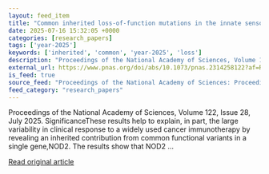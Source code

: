 ```yaml
---
layout: feed_item
title: "Common inherited loss-of-function mutations in the innate sensor NOD2 contribute to exceptional immune response to cancer immunotherapy"
date: 2025-07-16 15:32:05 +0000
categories: [research_papers]
tags: ['year-2025']
keywords: ['inherited', 'common', 'year-2025', 'loss']
description: "Proceedings of the National Academy of Sciences, Volume 122, Issue 28, July 2025"
external_url: https://www.pnas.org/doi/abs/10.1073/pnas.2314258122?af=R
is_feed: true
source_feed: "Proceedings of the National Academy of Sciences: Proceedings of the National Academy of Sciences: Table of Contents"
feed_category: "research_papers"
---
```


Proceedings of the National Academy of Sciences, Volume 122, Issue 28, July 2025. SignificanceThese results help to explain, in part, the large variability in clinical response to a widely used cancer immunotherapy by revealing an inherited contribution from common functional variants in a single gene,NOD2. The results show that NOD2 ...

[Read original article](https://www.pnas.org/doi/abs/10.1073/pnas.2314258122?af=R)
